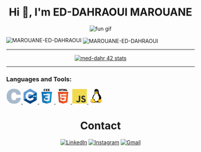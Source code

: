 <h1 align="center">Hi 👋, I'm ED-DAHRAOUI MAROUANE</h1>

<p align="center">
  <img src="[https://github.com/MAROUANE-ED-DAHRAOUI/MAROUANE-ED-DAHRAOUI/blob/main/giphy-4.gif?raw=true](https://github.com/MAROUANE-ED-DAHRAOUI/MAROUANE-ED-DAHRAOUI/blob/main/giphy-4.gif)" alt="fun gif" width="250"/>
</p>

<p><img align="left" src="https://github-readme-stats.vercel.app/api/top-langs?username=MAROUANE-ED-DAHRAOUI&show_icons=true&locale=en&layout=compact" alt="MAROUANE-ED-DAHRAOUI" /></p>
<p>&nbsp;<img align="center" src="https://github-readme-stats.vercel.app/api?username=MAROUANE-ED-DAHRAOUI&show_icons=true&locale=en" alt="MAROUANE-ED-DAHRAOUI" /></p>

---------------
<div align="center">

<a href="https://github.com/oakoudad/badge42"><img src="https://badge.mediaplus.ma/greenbinary/med-dahr" alt="med-dahr 42 stats" /></a>

--------------
<h3 align="left">Languages and Tools:</h3>
<p align="left"> <a href="https://developer.android.com" target="_blank" rel="noreferrer"> <img src="https://raw.githubusercontent.com/devicons/devicon/master/icons/c/c-original.svg" alt="c" width="40" height="40"/> </a> <a href="https://www.w3schools.com/cpp/" target="_blank" rel="noreferrer"> <img src="https://raw.githubusercontent.com/devicons/devicon/master/icons/cplusplus/cplusplus-original.svg" alt="cplusplus" width="40" height="40"/> </a> <a href="https://www.w3schools.com/cs/" target="_blank" rel="noreferrer"> <img src="https://raw.githubusercontent.com/devicons/devicon/master/icons/css3/css3-original-wordmark.svg" alt="css3" width="40" height="40"/> </a> <a href="https://www.w3.org/html/" target="_blank" rel="noreferrer">
<img src="https://raw.githubusercontent.com/devicons/devicon/master/icons/html5/html5-original-wordmark.svg" alt="html5" width="40" height="40"/> </a>  <a href="https://developer.mozilla.org/en-US/docs/Web/JavaScript" target="_blank" rel="noreferrer"> <img src="https://raw.githubusercontent.com/devicons/devicon/master/icons/javascript/javascript-original.svg" alt="javascript" width="40" height="40"/> </a> <a href="https://www.linux.org/" target="_blank" rel="noreferrer"> 
  <img src="https://raw.githubusercontent.com/devicons/devicon/master/icons/linux/linux-original.svg" alt="linux" width="40" height="40"/> </a> 

  # Contact

<div align="center">
  
[![LinkedIn](https://img.shields.io/badge/linkedin-%230077B5.svg?style=for-the-badge&logo=linkedin&logoColor=white)](https://www.linkedin.com/in/marouane-ed-dahraoui-b32088266/)
[![Instagram](https://img.shields.io/badge/Instagram-%23E4405F.svg?style=for-the-badge&logo=Instagram&logoColor=white)](https://www.instagram.com/mr1_dho/)
[![Gmail](https://img.shields.io/badge/Gmail-D14836?style=for-the-badge&logo=gmail&logoColor=white)](mailto:eddahraouimarouane@gmail.com)

</div>
